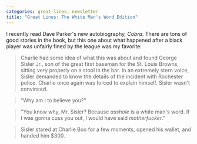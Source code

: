 ```yaml
---
categories: great-lines, newsletter
title: "Great Lines: The White Man's Word Edition"
---
```



I recently read Dave Parker's new autobiography, *Cobra*. There are tons of good stories in the book, but this one about what happened after a black player was unfairly fined by the league was my favorite:

>Charlie had some idea of what this was about and found George Sisler Jr., son of the great first baseman for the St. Louis Browns, sitting very properly on a stool in the bar. In an extremely stern voice, Sisler demanded to know the details of the incident with Rochester police. Charlie once again was forced to explain himself. Sisler wasn't convinced.

>"Why am I to believe you?"

>"You know why, Mr. Sisler? Because *asshole* is a white man's word. If I was gonna cuss you out, I would have said *motherfucker*."

>Sisler stared at Charlie Boo for a few moments, opened his wallet, and handed him $300.